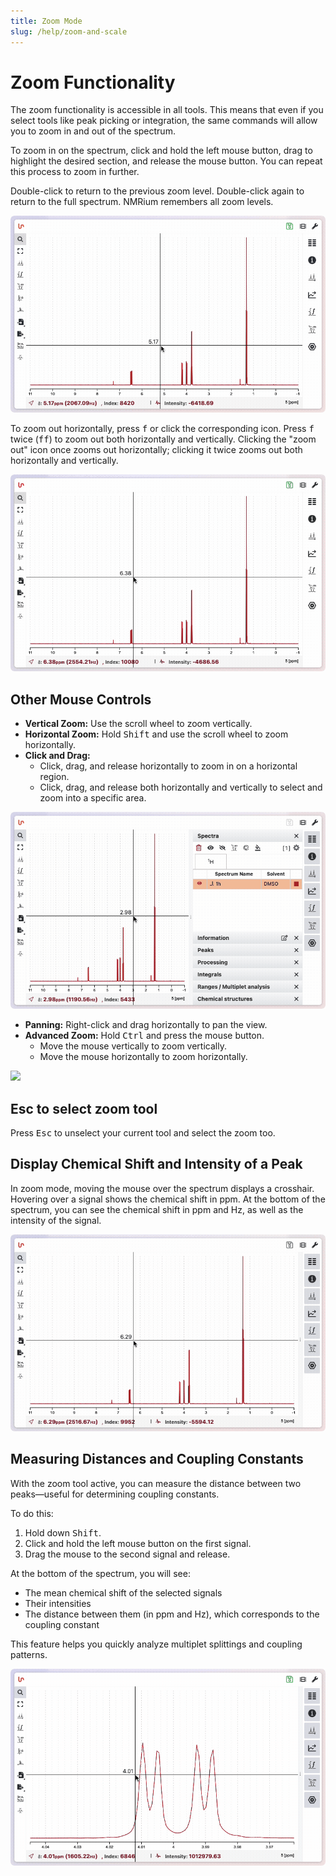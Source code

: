 ```yaml
---
title: Zoom Mode
slug: /help/zoom-and-scale
---
```


# Zoom Functionality

The zoom functionality is accessible in all tools. This means that even if you select tools like peak picking or integration, the same commands will allow you to zoom in and out of the spectrum.

To zoom in on the spectrum, click and hold the left mouse button, drag to highlight the desired section, and release the mouse button. You can repeat this process to zoom in further.

Double-click to return to the previous zoom level. Double-click again to return to the full spectrum. NMRium remembers all zoom levels.

![](./zoom.gif)

To zoom out horizontally, press <kbd>f</kbd> or click the corresponding icon. Press <kbd>f</kbd> twice (<kbd>ff</kbd>) to zoom out both horizontally and vertically. Clicking the "zoom out" icon once zooms out horizontally; clicking it twice zooms out both horizontally and vertically.

![](./ff.gif)

## Other Mouse Controls

- **Vertical Zoom:** Use the scroll wheel to zoom vertically.
- **Horizontal Zoom:** Hold <kbd>Shift</kbd> and use the scroll wheel to zoom horizontally.
- **Click and Drag:**
  - Click, drag, and release horizontally to zoom in on a horizontal region.
  - Click, drag, and release both horizontally and vertically to select and zoom into a specific area.

![](./other.gif)

- **Panning:** Right-click and drag horizontally to pan the view.
- **Advanced Zoom:** Hold <kbd>Ctrl</kbd> and press the mouse button.
  - Move the mouse vertically to zoom vertically.
  - Move the mouse horizontally to zoom horizontally.

![](./control.gif)

## Esc to select zoom tool

Press <kbd>Esc</kbd> to unselect your current tool and select the zoom too.

## Display Chemical Shift and Intensity of a Peak

In zoom mode, moving the mouse over the spectrum displays a crosshair. Hovering over a signal shows the chemical shift in ppm. At the bottom of the spectrum, you can see the chemical shift in ppm and Hz, as well as the intensity of the signal.

![](./move.gif)

## Measuring Distances and Coupling Constants

With the zoom tool active, you can measure the distance between two peaks—useful for determining coupling constants.

To do this:

1. Hold down <kbd>Shift</kbd>.
2. Click and hold the left mouse button on the first signal.
3. Drag the mouse to the second signal and release.

At the bottom of the spectrum, you will see:

- The mean chemical shift of the selected signals
- Their intensities
- The distance between them (in ppm and Hz), which corresponds to the coupling constant

This feature helps you quickly analyze multiplet splittings and coupling patterns.

![](./coupling.gif)
